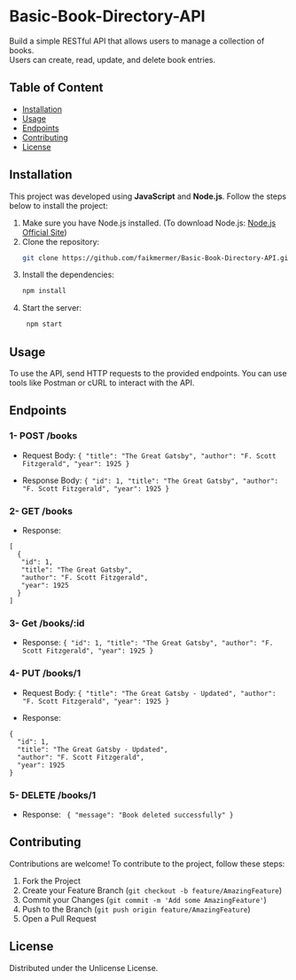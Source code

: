 # Basic-Book-Directory-API
Build a simple RESTful API that allows users to manage a collection of books.  
Users can create, read, update, and delete book entries.

## Table of Content
- [Installation](#Installation)
- [Usage](#Usage)
- [Endpoints](#Endpoints)
- [Contributing](#Contributing)
- [License](#License)

##  Installation
This project was developed using **JavaScript** and **Node.js**. Follow the steps below to install the project:
1. Make sure you have Node.js installed. (To download Node.js: [Node.js Official Site](https://nodejs.org))
2. Clone the repository:
   ``` bash 
   git clone https://github.com/faikmermer/Basic-Book-Directory-API.git 
3. Install the dependencies:  
   ```bash
   npm install  
4. Start the server:
   ```bash
    npm start


## Usage

To use the API, send HTTP requests to the provided endpoints. You can use tools like Postman or cURL to interact with the API.

## Endpoints
 ### 1- POST /books
* Request Body:
``
{
   "title": "The Great Gatsby",
   "author": "F. Scott Fitzgerald",
   "year": 1925
} 
``

* Response Body:
``
 {
   "id": 1,
   "title": "The Great Gatsby",
   "author": "F. Scott Fitzgerald",
   "year": 1925
}
``

### 2- GET /books
* Response:
```
[
  {
   "id": 1,
   "title": "The Great Gatsby",
   "author": "F. Scott Fitzgerald",
   "year": 1925
  }
]
```
### 3- Get /books/:id
* Response:
``
{
   "id": 1,
   "title": "The Great Gatsby",
   "author": "F. Scott Fitzgerald",
   "year": 1925
}
``

### 4- PUT /books/1
* Request Body:
``
{
   "title": "The Great Gatsby - Updated",
   "author": "F. Scott Fitzgerald",
   "year": 1925
}
``

* Response:
 ```
{
   "id": 1,
   "title": "The Great Gatsby - Updated",
   "author": "F. Scott Fitzgerald",
   "year": 1925
} 
```


### 5- DELETE /books/1
* Response:
`` 
{
"message": "Book deleted successfully"
}
``

## Contributing
Contributions are welcome! To contribute to the project, follow these steps:

1.  Fork the Project
2.  Create your Feature Branch (`git checkout -b feature/AmazingFeature`)
3.  Commit your Changes (`git commit -m 'Add some AmazingFeature'`)
4.  Push to the Branch (`git push origin feature/AmazingFeature`)
5.  Open a Pull Request

## License
Distributed under the Unlicense License.
